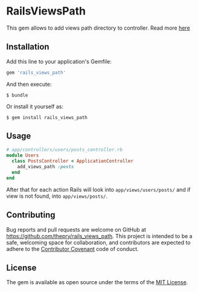 # RailsViewsPath

This gem allows to add views path directory to controller.
Read more [here](http://thepry.github.io/rails-controllers-hierarchy-and-views)

## Installation

Add this line to your application's Gemfile:

```ruby
gem 'rails_views_path'
```

And then execute:

    $ bundle

Or install it yourself as:

    $ gem install rails_views_path

## Usage

```ruby
# app/controllers/users/posts_controller.rb
module Users
  class PostsController < ApplicationController
    add_views_path :posts
  end
end
```

After that for each action Rails will look into `app/views/users/posts/` and if view is not found, into `app/views/posts/`.

## Contributing

Bug reports and pull requests are welcome on GitHub at https://github.com/thepry/rails_views_path. This project is intended to be a safe, welcoming space for collaboration, and contributors are expected to adhere to the [Contributor Covenant](http://contributor-covenant.org) code of conduct.


## License

The gem is available as open source under the terms of the [MIT License](http://opensource.org/licenses/MIT).

